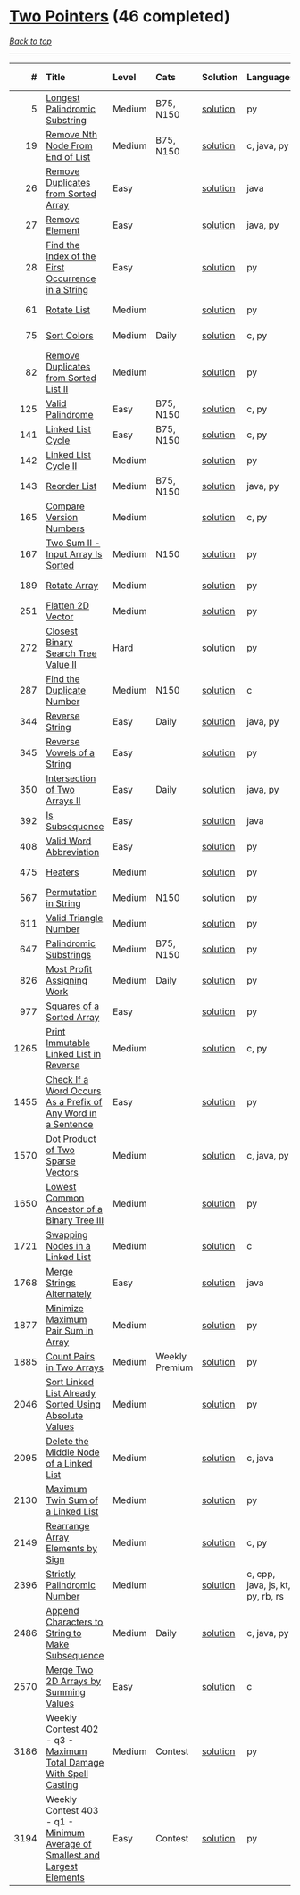 # [Two Pointers](<https://leetcode.com/tag/Two-Pointers/>) (46 completed)

*[Back to top](<../../README.md>)*

------

|    # | Title                                                                                                                                                          | Level   | Cats           | Solution                                                                                | Languages                        | Date Complete   |
|-----:|:---------------------------------------------------------------------------------------------------------------------------------------------------------------|:--------|:---------------|:----------------------------------------------------------------------------------------|:---------------------------------|:----------------|
|    5 | [Longest Palindromic Substring](<https://leetcode.com/problems/longest-palindromic-substring>)                                                                 | Medium  | B75, N150      | [solution](<../_5. Longest Palindromic Substring.md>)                                   | py                               | Jul 11, 2024    |
|   19 | [Remove Nth Node From End of List](<https://leetcode.com/problems/remove-nth-node-from-end-of-list>)                                                           | Medium  | B75, N150      | [solution](<../_19. Remove Nth Node From End of List.md>)                               | c, java, py                      | Jul 11, 2024    |
|   26 | [Remove Duplicates from Sorted Array](<https://leetcode.com/problems/remove-duplicates-from-sorted-array>)                                                     | Easy    |                | [solution](<../_26. Remove Duplicates from Sorted Array.md>)                            | java                             | Jul 11, 2024    |
|   27 | [Remove Element](<https://leetcode.com/problems/remove-element>)                                                                                               | Easy    |                | [solution](<../_27. Remove Element.md>)                                                 | java, py                         | Jul 11, 2024    |
|   28 | [Find the Index of the First Occurrence in a String](<https://leetcode.com/problems/find-the-index-of-the-first-occurrence-in-a-string>)                       | Easy    |                | [solution](<../_28. Find the Index of the First Occurrence in a String.md>)             | py                               | Jul 11, 2024    |
|   61 | [Rotate List](<https://leetcode.com/problems/rotate-list>)                                                                                                     | Medium  |                | [solution](<../_61. Rotate List.md>)                                                    | py                               | Jul 11, 2024    |
|   75 | [Sort Colors](<https://leetcode.com/problems/sort-colors>)                                                                                                     | Medium  | Daily          | [solution](<../_75. Sort Colors.md>)                                                    | c, py                            | Jul 11, 2024    |
|   82 | [Remove Duplicates from Sorted List II](<https://leetcode.com/problems/remove-duplicates-from-sorted-list-ii>)                                                 | Medium  |                | [solution](<../_82. Remove Duplicates from Sorted List II.md>)                          | py                               | Jul 11, 2024    |
|  125 | [Valid Palindrome](<https://leetcode.com/problems/valid-palindrome>)                                                                                           | Easy    | B75, N150      | [solution](<../_125. Valid Palindrome.md>)                                              | c, py                            | Jul 11, 2024    |
|  141 | [Linked List Cycle](<https://leetcode.com/problems/linked-list-cycle>)                                                                                         | Easy    | B75, N150      | [solution](<../_141. Linked List Cycle.md>)                                             | c, py                            | Jul 11, 2024    |
|  142 | [Linked List Cycle II](<https://leetcode.com/problems/linked-list-cycle-ii>)                                                                                   | Medium  |                | [solution](<../_142. Linked List Cycle II.md>)                                          | py                               | Jul 11, 2024    |
|  143 | [Reorder List](<https://leetcode.com/problems/reorder-list>)                                                                                                   | Medium  | B75, N150      | [solution](<../_143. Reorder List.md>)                                                  | java, py                         | Jul 11, 2024    |
|  165 | [Compare Version Numbers](<https://leetcode.com/problems/compare-version-numbers>)                                                                             | Medium  |                | [solution](<../_165. Compare Version Numbers.md>)                                       | c, py                            | Jul 11, 2024    |
|  167 | [Two Sum II - Input Array Is Sorted](<https://leetcode.com/problems/two-sum-ii-input-array-is-sorted>)                                                         | Medium  | N150           | [solution](<../_167. Two Sum II - Input Array Is Sorted.md>)                            | py                               | Jul 11, 2024    |
|  189 | [Rotate Array](<https://leetcode.com/problems/rotate-array>)                                                                                                   | Medium  |                | [solution](<../_189. Rotate Array.md>)                                                  | py                               | Jul 11, 2024    |
|  251 | [Flatten 2D Vector](<https://leetcode.com/problems/flatten-2d-vector>)                                                                                         | Medium  |                | [solution](<../_251. Flatten 2D Vector.md>)                                             | py                               | Jul 11, 2024    |
|  272 | [Closest Binary Search Tree Value II](<https://leetcode.com/problems/closest-binary-search-tree-value-ii>)                                                     | Hard    |                | [solution](<../_272. Closest Binary Search Tree Value II.md>)                           | py                               | Jul 11, 2024    |
|  287 | [Find the Duplicate Number](<https://leetcode.com/problems/find-the-duplicate-number>)                                                                         | Medium  | N150           | [solution](<../_287. Find the Duplicate Number.md>)                                     | c                                | Jul 11, 2024    |
|  344 | [Reverse String](<https://leetcode.com/problems/reverse-string>)                                                                                               | Easy    | Daily          | [solution](<../_344. Reverse String.md>)                                                | java, py                         | Jul 11, 2024    |
|  345 | [Reverse Vowels of a String](<https://leetcode.com/problems/reverse-vowels-of-a-string>)                                                                       | Easy    |                | [solution](<../_345. Reverse Vowels of a String.md>)                                    | py                               | Jul 11, 2024    |
|  350 | [Intersection of Two Arrays II](<https://leetcode.com/problems/intersection-of-two-arrays-ii>)                                                                 | Easy    | Daily          | [solution](<../_350. Intersection of Two Arrays II.md>)                                 | java, py                         | Jul 11, 2024    |
|  392 | [Is Subsequence](<https://leetcode.com/problems/is-subsequence>)                                                                                               | Easy    |                | [solution](<../_392. Is Subsequence.md>)                                                | java                             | Jul 11, 2024    |
|  408 | [Valid Word Abbreviation](<https://leetcode.com/problems/valid-word-abbreviation>)                                                                             | Easy    |                | [solution](<../_408. Valid Word Abbreviation.md>)                                       | py                               | Jul 11, 2024    |
|  475 | [Heaters](<https://leetcode.com/problems/heaters>)                                                                                                             | Medium  |                | [solution](<../_475. Heaters.md>)                                                       | py                               | Jul 11, 2024    |
|  567 | [Permutation in String](<https://leetcode.com/problems/permutation-in-string>)                                                                                 | Medium  | N150           | [solution](<../_567. Permutation in String.md>)                                         | py                               | Jul 11, 2024    |
|  611 | [Valid Triangle Number](<https://leetcode.com/problems/valid-triangle-number>)                                                                                 | Medium  |                | [solution](<../_611. Valid Triangle Number.md>)                                         | py                               | Jul 11, 2024    |
|  647 | [Palindromic Substrings](<https://leetcode.com/problems/palindromic-substrings>)                                                                               | Medium  | B75, N150      | [solution](<../_647. Palindromic Substrings.md>)                                        | py                               | Jul 11, 2024    |
|  826 | [Most Profit Assigning Work](<https://leetcode.com/problems/most-profit-assigning-work>)                                                                       | Medium  | Daily          | [solution](<../_826. Most Profit Assigning Work.md>)                                    | py                               | Jul 11, 2024    |
|  977 | [Squares of a Sorted Array](<https://leetcode.com/problems/squares-of-a-sorted-array>)                                                                         | Easy    |                | [solution](<../_977. Squares of a Sorted Array.md>)                                     | py                               | Jul 11, 2024    |
| 1265 | [Print Immutable Linked List in Reverse](<https://leetcode.com/problems/print-immutable-linked-list-in-reverse>)                                               | Medium  |                | [solution](<../_1265. Print Immutable Linked List in Reverse.md>)                       | c, py                            | Jul 11, 2024    |
| 1455 | [Check If a Word Occurs As a Prefix of Any Word in a Sentence](<https://leetcode.com/problems/check-if-a-word-occurs-as-a-prefix-of-any-word-in-a-sentence>)   | Easy    |                | [solution](<../_1455. Check If a Word Occurs As a Prefix of Any Word in a Sentence.md>) | py                               | Jul 11, 2024    |
| 1570 | [Dot Product of Two Sparse Vectors](<https://leetcode.com/problems/dot-product-of-two-sparse-vectors>)                                                         | Medium  |                | [solution](<../_1570. Dot Product of Two Sparse Vectors.md>)                            | c, java, py                      | Jul 11, 2024    |
| 1650 | [Lowest Common Ancestor of a Binary Tree III](<https://leetcode.com/problems/lowest-common-ancestor-of-a-binary-tree-iii>)                                     | Medium  |                | [solution](<../_1650. Lowest Common Ancestor of a Binary Tree III.md>)                  | py                               | Jul 11, 2024    |
| 1721 | [Swapping Nodes in a Linked List](<https://leetcode.com/problems/swapping-nodes-in-a-linked-list>)                                                             | Medium  |                | [solution](<../_1721. Swapping Nodes in a Linked List.md>)                              | c                                | Jul 11, 2024    |
| 1768 | [Merge Strings Alternately](<https://leetcode.com/problems/merge-strings-alternately>)                                                                         | Easy    |                | [solution](<../_1768. Merge Strings Alternately.md>)                                    | java                             | Jul 11, 2024    |
| 1877 | [Minimize Maximum Pair Sum in Array](<https://leetcode.com/problems/minimize-maximum-pair-sum-in-array>)                                                       | Medium  |                | [solution](<../_1877. Minimize Maximum Pair Sum in Array.md>)                           | py                               | Jul 11, 2024    |
| 1885 | [Count Pairs in Two Arrays](<https://leetcode.com/problems/count-pairs-in-two-arrays>)                                                                         | Medium  | Weekly Premium | [solution](<../_1885. Count Pairs in Two Arrays.md>)                                    | py                               | Jul 11, 2024    |
| 2046 | [Sort Linked List Already Sorted Using Absolute Values](<https://leetcode.com/problems/sort-linked-list-already-sorted-using-absolute-values>)                 | Medium  |                | [solution](<../_2046. Sort Linked List Already Sorted Using Absolute Values.md>)        | py                               | Jul 11, 2024    |
| 2095 | [Delete the Middle Node of a Linked List](<https://leetcode.com/problems/delete-the-middle-node-of-a-linked-list>)                                             | Medium  |                | [solution](<../_2095. Delete the Middle Node of a Linked List.md>)                      | c, java                          | Jul 11, 2024    |
| 2130 | [Maximum Twin Sum of a Linked List](<https://leetcode.com/problems/maximum-twin-sum-of-a-linked-list>)                                                         | Medium  |                | [solution](<../_2130. Maximum Twin Sum of a Linked List.md>)                            | py                               | Jul 11, 2024    |
| 2149 | [Rearrange Array Elements by Sign](<https://leetcode.com/problems/rearrange-array-elements-by-sign>)                                                           | Medium  |                | [solution](<../_2149. Rearrange Array Elements by Sign.md>)                             | c, py                            | Jul 11, 2024    |
| 2396 | [Strictly Palindromic Number](<https://leetcode.com/problems/strictly-palindromic-number>)                                                                     | Medium  |                | [solution](<../_2396. Strictly Palindromic Number.md>)                                  | c, cpp, java, js, kt, py, rb, rs | Jul 11, 2024    |
| 2486 | [Append Characters to String to Make Subsequence](<https://leetcode.com/problems/append-characters-to-string-to-make-subsequence>)                             | Medium  | Daily          | [solution](<../_2486. Append Characters to String to Make Subsequence.md>)              | c, java, py                      | Jul 11, 2024    |
| 2570 | [Merge Two 2D Arrays by Summing Values](<https://leetcode.com/problems/merge-two-2d-arrays-by-summing-values>)                                                 | Easy    |                | [solution](<../_2570. Merge Two 2D Arrays by Summing Values.md>)                        | c                                | Jul 11, 2024    |
| 3186 | Weekly Contest 402 - q3 - [Maximum Total Damage With Spell Casting](<https://leetcode.com/problems/maximum-total-damage-with-spell-casting>)                   | Medium  | Contest        | [solution](<../_3186. Maximum Total Damage With Spell Casting.md>)                      | py                               | Jul 11, 2024    |
| 3194 | Weekly Contest 403 - q1 - [Minimum Average of Smallest and Largest Elements](<https://leetcode.com/problems/minimum-average-of-smallest-and-largest-elements>) | Easy    | Contest        | [solution](<../_3194. Minimum Average of Smallest and Largest Elements.md>)             | py                               | Jul 11, 2024    |